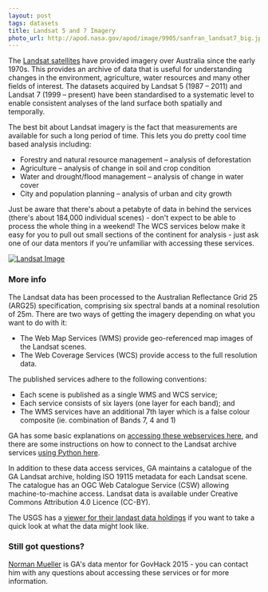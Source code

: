 ```yaml
---
layout: post
tags: datasets
title: Landsat 5 and 7 Imagery
photo_url: http://apod.nasa.gov/apod/image/9905/sanfran_landsat7_big.jpg
---
```


The [Landsat satellites](http://www.ga.gov.au/scientific-topics/earth-obs/satellites-and-sensors/landsat/arg25) have provided imagery over Australia since the early 1970s. This provides an archive of data that is useful for understanding changes in the environment, agriculture, water resources and many other fields of interest. The datasets acquired by Landsat 5 (1987 – 2011) and Landsat 7 (1999 – present) have been standardised to a systematic level to enable consistent analyses of the land surface both spatially and temporally. 

The best bit about Landsat imagery is the fact that measurements are available for such a long period of time. This lets you do pretty cool time based analysis including:

- Forestry and natural resource management – analysis of deforestation
- Agriculture – analysis of change in soil and crop condition
- Water and drought/flood management – analysis of change in water cover
- City and population planning – analysis of urban and city growth

Just be aware that there's about a petabyte of data in behind the services (there's about 184,000 individual scenes) - don't expect to be able to process the whole thing in a weekend! The WCS services below make it easy for you to pull out small sections of the continent for analysis - just ask one of our data mentors if you're unfamiliar with accessing these services.

[![Landsat Image](http://apod.nasa.gov/apod/image/9905/sanfran_landsat7_big.jpg)](http://www.ga.gov.au/scientific-topics/earth-obs/satellites-and-sensors/landsat/arg25)

### More info

The Landsat data has been processed to the Australian Reflectance Grid 25 (ARG25) specification, comprising six spectral bands at a nominal resolution of 25m. There are two ways of getting the imagery depending on what you want to do with it: 

- The Web Map Services (WMS) provide geo-referenced map images of the Landsat scenes.
- The Web Coverage Services (WCS) provide access to the full resolution data.

The published services adhere to the following conventions:

- Each scene is published as a single WMS and WCS service;
- Each service consists of six layers (one layer for each band); and
- The WMS services have an additional 7th layer which is a false colour composite (ie. combination of Bands 7, 4 and 1)

GA has some basic explanations on [accessing these webservices here](http://www.ga.gov.au/data-pubs/web-services), and there are some instructions on how to connect to the Landsat archive services [using Python here](http://earthinformatics.blogspot.com.au/2013/07/accessing-geoscience-australia-arg25.html).

In addition to these data access services, GA maintains a catalogue of the GA Landsat archive, holding ISO 19115 metadata for each Landsat scene.  The catalogue has an OGC Web Catalogue Service (CSW) allowing machine-to-machine access. Landsat data is available under Creative Commons Attribution 4.0 Licence (CC-BY).

The USGS has a [viewer for their landast data holdings](http://landsatlook.usgs.gov/) if you want to take a quick look at what the data might look like. 

### Still got questions?

<a href="mailto:nmgis@braidweb.net.au?Subject=Landsat%20for%20GovHack%202015">Norman Mueller</a> is GA's data mentor for GovHack 2015 - you can contact him with any questions about accessing these services or for more information.